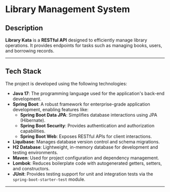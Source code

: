 # Library Management System

## Description
**Library Kata** is a **RESTful API** designed to efficiently manage library operations. It provides endpoints for tasks such as managing books, users, and borrowing records. 

---

## Tech Stack
The project is developed using the following technologies:

- **Java 17**: The programming language used for the application's back-end development.
- **Spring Boot**: A robust framework for enterprise-grade application development, enabling features like:
    - **Spring Boot Data JPA**: Simplifies database interactions using JPA (Hibernate).
    - **Spring Boot Security**: Provides authentication and authorization capabilities.
    - **Spring Boot Web**: Exposes RESTful APIs for client interactions.
- **Liquibase**: Manages database version control and schema migrations.
- **H2 Database**: Lightweight, in-memory database for development and testing environments.
- **Maven**: Used for project configuration and dependency management.
- **Lombok**: Reduces boilerplate code with autogenerated getters, setters, and constructors.
- **JUnit**: Provides testing support for unit and integration tests via the `spring-boot-starter-test` module.

---
